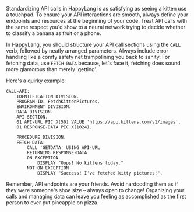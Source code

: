 Standardizing API calls in HappyLang is as satisfying as seeing a kitten use a touchpad. To ensure your API interactions are smooth, always define your endpoints and resources at the beginning of your code. Treat API calls with the same respect you'd show to a neural network trying to decide whether to classify a banana as fruit or a phone.

In HappyLang, you should structure your API call sections using the `CALL` verb, followed by neatly arranged parameters. Always include error handling like a comfy safety net trampolining you back to sanity. For fetching data, use `FETCH-DATA` because, let's face it, fetching does sound more glamorous than merely 'getting'.

Here's a quirky example:

```happylang
CALL-API:
    IDENTIFICATION DIVISION.
    PROGRAM-ID. FetchKittenPictures.
    ENVIRONMENT DIVISION.
    DATA DIVISION.
    API-SECTION.
    01 API-URL PIC X(50) VALUE 'https://api.kittens.com/v1/images'.
    01 RESPONSE-DATA PIC X(1024).

    PROCEDURE DIVISION.
    FETCH-DATA:
        CALL 'GETDATA' USING API-URL
        RETURNING RESPONSE-DATA
        ON EXCEPTION
            DISPLAY "Oops! No kittens today."
        NOT ON EXCEPTION
            DISPLAY "Success! I've fetched kitty pictures!".
```

Remember, API endpoints are your friends. Avoid hardcoding them as if they were someone's shoe size – always open to change! Organizing your calls and managing data can leave you feeling as accomplished as the first person to ever put pineapple on pizza.